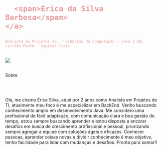 <h1> 
    <a href="https://www.linkedin.com/in/ericasilvaanalistadeprojetosti/" 
    style="color: e5989b !important; text-decoration: none; color: inherit;">

      <span>Erica da Silva Barbosa</span>
    </a>
  </h1>
  <div>

    Analista de Projetos Jr. | Ciências da Computação | Java | SQL
    <i>(São Paulo - Capital )</i>
    
  

  </div>
  <div>

  <br>
  <a href="https://www.linkedin.com/in/ericasilvaanalistadeprojetosti" target="_blank"><img src="https://img.shields.io/badge/LinkedIn-0077B5?style=for-the-badge&logo=linkedin&logoColor=white" target="_blank" ><a/>
  
 <a/>

  </div>
  
 <br>

  Sobre 

 
  <br />

  <br>


  
  > 

  Olá, me chamo Érica Silva, atuei por 2 anos como Analista em Projetos de TI, atualmente meu foco é me especializar em BackEnd. Venho buscando conhecimento amplo em desenvolvimento Java.
  Me considero uma profissional de fácil adaptação, com comunicação clara e boa gestão de tempo, estou sempre buscando aprender e estou disposta a encarar desafios em busca de crescimento profissional e pessoal, priorizando sempre agregar a equipe com soluções ágeis e eficazes. Conhecer pessoas, aprender coisas novas e dividir conhecimento é meu objetivo, tenho facilidade para lidar com mudanças e desafios. Pronta para somar!!
  </i>
  
  
  <br />
  
  